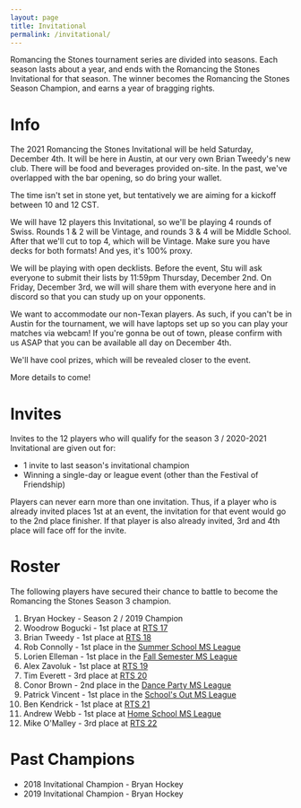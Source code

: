 ```yaml
---
layout: page
title: Invitational
permalink: /invitational/
---
```


Romancing the Stones tournament series are divided into seasons. Each season lasts about
a year, and ends with the Romancing the Stones Invitational for that season. The winner
becomes the Romancing the Stones Season Champion, and earns a year of bragging rights.

# Info

The 2021 Romancing the Stones Invitational will be held Saturday, December 4th. It will
be here in Austin, at our very own Brian Tweedy's new club. There will be food and
beverages provided on-site. In the past, we've overlapped with the bar opening, so do
bring your wallet.

The time isn't set in stone yet, but tentatively we are aiming for a kickoff between
10 and 12 CST.

We will have 12 players this Invitational, so we'll be playing 4 rounds of Swiss.
Rounds 1 & 2 will be Vintage, and rounds 3 & 4 will be Middle School.
After that we'll cut to top 4, which will be Vintage. Make sure you have decks for
both formats! And yes, it's 100% proxy.

We will be playing with open decklists. Before the event, Stu will ask everyone to
submit their lists by 11:59pm Thursday, December 2nd. On Friday, December 3rd, we will
will share them with everyone here and in discord so that you can study up on your
opponents.

We want to accommodate our non-Texan players. As such, if you can't be in Austin for the
tournament, we will have laptops set up so you can play your matches via webcam! If you're
gonna be out of town, please confirm with us ASAP that you can be available all day on
December 4th.

We'll have cool prizes, which will be revealed closer to the event.

More details to come!

# Invites

Invites to the 12 players who will qualify for the season 3 / 2020-2021 Invitational
are given out for:

* 1 invite to last season's invitational champion
* Winning a single-day or league event (other than the Festival of Friendship)

Players can never earn more than one invitation. Thus, if a player who is already
invited places 1st at an event, the invitation for that event would go to the 2nd place
finisher. If that player is also already invited, 3rd and 4th place will face off for
the invite.

# Roster

The following players have secured their chance to battle to become the Romancing the
Stones Season 3 champion.

1. Bryan Hockey - Season 2 / 2019 Champion
2. Woodrow Bogucki - 1st place at [RTS 17](/results/2020-01-12)
3. Brian Tweedy - 1st place at [RTS 18](/results/2020-02-29)
4. Rob Connolly - 1st place in the [Summer School MS League](/results/2020-07-24)
5. Lorien Elleman - 1st place in the [Fall Semester MS League](/results/2020-11-02)
6. Alex Zavoluk - 1st place at [RTS 19](/results/2020-11-14)
7. Tim Everett - 3rd place at [RTS 20](/results/2021-02-06)
8. Conor Brown - 2nd place in the [Dance Party MS League](/results/2021-02-22)
9. Patrick Vincent - 1st place in the [School's Out MS League](/results/2021-04-26)
10. Ben Kendrick - 1st place at [RTS 21](/results/2020-06-19)
11. Andrew Webb - 1st place at [Home School MS League](/results/2021-08-20)
12. Mike O'Malley - 3rd place at [RTS 22](/results/2021-11-06)

# Past Champions

* 2018 Invitational Champion - Bryan Hockey
* 2019 Invitational Champion - Bryan Hockey

